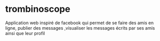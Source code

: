 # trombinoscope
Application web inspiré de facebook qui permet de se faire des amis en ligne, publier des messages ,visualiser les messages écrits par ses amis ainsi que leur profil

